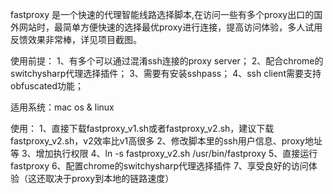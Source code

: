 fastproxy 是一个快速的代理智能线路选择脚本,在访问一些有多个proxy出口的国外网站时，最简单方便快速的选择最优proxy进行连接，提高访问体验，多人试用反馈效果非常棒，详见项目截图。

使用前提：
1、有多个可以通过混淆ssh连接的proxy server；
2、配合chrome的switchysharp代理选择插件；
3、需要有安装sshpass；
4、ssh client需要支持obfuscated功能；

适用系统：mac os & linux

使用：
1、直接下载fastproxy_v1.sh或者fastproxy_v2.sh，建议下载fastproxy_v2.sh，v2效率比v1高很多
2、修改脚本里的ssh用户信息、proxy地址等
3、增加执行权限
4、ln -s  fastproxy_v2.sh  /usr/bin/fastproxy
5、直接运行fastproxy
6、配置chrome的switchysharp代理选择插件
7、享受良好的访问体验（这还取决于proxy到本地的链路速度）
